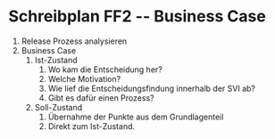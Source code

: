 # Schreibplan FF2 -- Business Case

1. Release Prozess analysieren
2. Business Case
   1. Ist-Zustand
      1. Wo kam die Entscheidung her?
      2. Welche Motivation?
      3. Wie lief die Entscheidungsfindung innerhalb der SVI ab?
      4. Gibt es dafür einen Prozess?
   2. Soll-Zustand
      1. Übernahme der Punkte aus dem Grundlagenteil
      2. Direkt zum Ist-Zustand.
